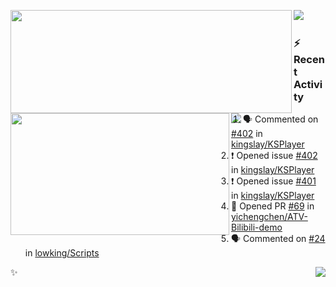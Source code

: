 <p>
  <p>
  <img align="left" width="450" height="165" src="https://github-readme-stats-git-masterrstaa-rickstaa.vercel.app/api?username=lowking&bg_color=0D1116&theme=synthwave&show_icons=true&hide_border=true&line_height=20&title_color=4E7C65&icon_color=555&show_owner=true&text_color=777&count_private=true"/>
  </p>
  <p>
  <img align="left" width="350" height="195" src="https://github-readme-stats-git-masterrstaa-rickstaa.vercel.app/api/top-langs/?layout=compact&username=lowking&bg_color=0D1116&theme=synthwave&show_icons=true&hide_border=true&line_height=20&title_color=4E7C65&icon_color=555&show_owner=true&text_color=777&hide&langs_count=4"/>
  </p>
  <p>
    <a align="left" href="https://t.me/Violettoy_bot"><img src="https://img.shields.io/badge/Telegram-%2352A4DB.svg?&style=social&logo=telegram&logoColor=white" /></a>&nbsp;&nbsp;
<!--     <img align="left" src="https://github.com/lowking/lowking/workflows/Waka%20Readme/badge.svg" />&nbsp;&nbsp; -->
    <img align="left" src="https://github.com/lowking/lowking/workflows/Activity%20Readme/badge.svg" />
  </p>
</p>

### :zap: Recent Activity

<!--START_SECTION:activity-->
1. 🗣 Commented on [#402](https://github.com/kingslay/KSPlayer/issues/402) in [kingslay/KSPlayer](https://github.com/kingslay/KSPlayer)
2. ❗️ Opened issue [#402](https://github.com/kingslay/KSPlayer/issues/402) in [kingslay/KSPlayer](https://github.com/kingslay/KSPlayer)
3. ❗️ Opened issue [#401](https://github.com/kingslay/KSPlayer/issues/401) in [kingslay/KSPlayer](https://github.com/kingslay/KSPlayer)
4. 💪 Opened PR [#69](https://github.com/yichengchen/ATV-Bilibili-demo/pull/69) in [yichengchen/ATV-Bilibili-demo](https://github.com/yichengchen/ATV-Bilibili-demo)
5. 🗣 Commented on [#24](https://github.com/lowking/Scripts/issues/24) in [lowking/Scripts](https://github.com/lowking/Scripts)
<!--END_SECTION:activity-->

✨<img align="right" src="http://profile-counter.glitch.me/lowking/count.svg"/>

